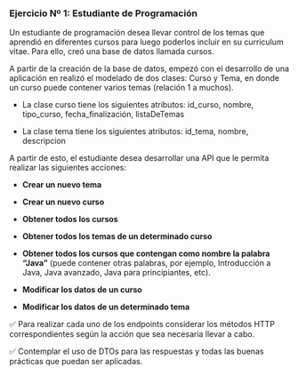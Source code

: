 ### Ejercicio Nº 1: Estudiante de Programación

Un estudiante de programación desea llevar control de los temas que aprendió en diferentes cursos para luego poderlos incluir en su curriculum vitae. Para ello, creó una base de datos llamada cursos.

A partir de la creación de la base de datos, empezó con el desarrollo de una aplicación en realizó el modelado de dos clases: Curso y Tema, en donde un curso puede contener varios temas (relación 1 a muchos).

- La clase curso tiene los siguientes atributos: id_curso, nombre, tipo_curso, fecha_finalización, listaDeTemas
    
- La clase tema tiene los siguientes atributos: id_tema, nombre, descripcion
    

A partir de esto, el estudiante desea desarrollar una API que le permita realizar las siguientes acciones:

- **Crear un nuevo tema**
    
- **Crear un nuevo curso**
    
- **Obtener todos los cursos**
    
- **Obtener todos los temas de un determinado curso**
    
- **Obtener todos los cursos que contengan como nombre la palabra “Java”** (puede contener otras palabras, por ejemplo, Introducción a Java, Java avanzado, Java para principiantes, etc).
    
- **Modificar los datos de un curso**
    
- **Modificar los datos de un determinado tema**
    

✅ Para realizar cada uno de los endpoints considerar los métodos HTTP correspondientes según la acción que sea necesaria llevar a cabo.

✅ Contemplar el uso de DTOs para las respuestas y todas las buenas prácticas que puedan ser aplicadas.

